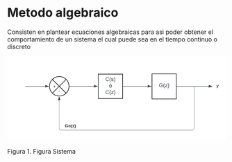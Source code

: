 # Metodo algebraico
Consisten en plantear ecuaciones algebraicas para asi poder obtener el comportamiento de un sistema el cual puede sea en el tiempo continuo o discreto

![Figura sistema](imagenes/Sistema.png)

Figura 1. Figura Sistema

